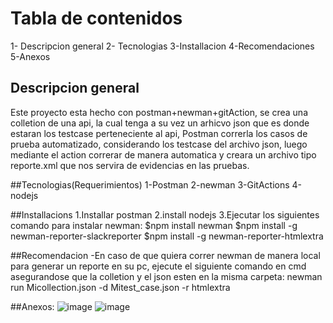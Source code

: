 # Tabla de contenidos
1- Descripcion general
2- Tecnologias
3-Installacion
4-Recomendaciones
5-Anexos

## Descripcion general
Este proyecto esta hecho con postman+newman+gitAction, se crea una colletion de una api, la cual tenga a su vez un arhicvo json que es donde estaran los testcase perteneciente al api, Postman correrla los casos de prueba automatizado, considerando los testcase del archivo json, luego mediante el action correrar de manera automatica y creara un archivo tipo reporte.xml que nos servira de evidencias en las pruebas.

##Tecnologias(Requerimientos)
1-Postman
2-newman
3-GitActions
4-nodejs

##Installacions
1.Installar postman
2.install nodejs
3.Ejecutar los siguientes comando para instalar newman:
  $npm install newman
  $npm install -g newman-reporter-slackreporter
  $npm install -g newman-reporter-htmlextra

##Recomendacion
-En caso de que quiera correr newman de manera local para generar un reporte en su pc, ejecute el siguiente comando en cmd asegurandose que la colletion y el json esten en la misma carpeta: newman run Micollection.json -d Mitest_case.json -r htmlextra

##Anexos: 
![image](https://user-images.githubusercontent.com/122124442/218802190-4456eb4f-d969-4c7a-8f69-2f4e80b594de.png)
![image](https://user-images.githubusercontent.com/122124442/218802607-e6ef6980-d2cd-4719-82bf-0c547c8e5551.png)
